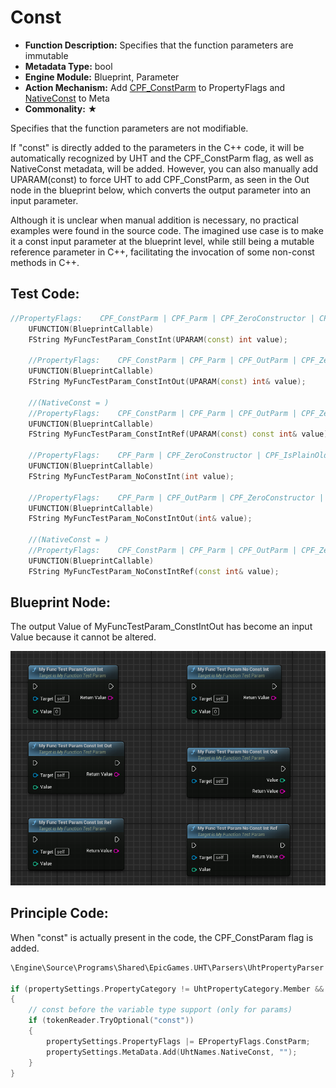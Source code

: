 # Const

- **Function Description:** Specifies that the function parameters are immutable
- **Metadata Type:** bool
- **Engine Module:** Blueprint, Parameter
- **Action Mechanism:** Add [CPF_ConstParm](../../../../Flags/EPropertyFlags/CPF_ConstParm.md) to PropertyFlags and [NativeConst](../../../../Meta/Blueprint/NativeConst.md) to Meta
- **Commonality:** ★

Specifies that the function parameters are not modifiable.

If "const" is directly added to the parameters in the C++ code, it will be automatically recognized by UHT and the CPF_ConstParm flag, as well as NativeConst metadata, will be added. However, you can also manually add UPARAM(const) to force UHT to add CPF_ConstParm, as seen in the Out node in the blueprint below, which converts the output parameter into an input parameter.

Although it is unclear when manual addition is necessary, no practical examples were found in the source code. The imagined use case is to make it a const input parameter at the blueprint level, while still being a mutable reference parameter in C++, facilitating the invocation of some non-const methods in C++.

## Test Code:

```cpp
//PropertyFlags:	CPF_ConstParm | CPF_Parm | CPF_ZeroConstructor | CPF_IsPlainOldData | CPF_NoDestructor | CPF_HasGetValueTypeHash | CPF_NativeAccessSpecifierPublic
	UFUNCTION(BlueprintCallable)
	FString MyFuncTestParam_ConstInt(UPARAM(const) int value);

	//PropertyFlags:	CPF_ConstParm | CPF_Parm | CPF_OutParm | CPF_ZeroConstructor | CPF_ReferenceParm | CPF_IsPlainOldData | CPF_NoDestructor | CPF_HasGetValueTypeHash | CPF_NativeAccessSpecifierPublic
	UFUNCTION(BlueprintCallable)
	FString MyFuncTestParam_ConstIntOut(UPARAM(const) int& value);

	//(NativeConst = )
	//PropertyFlags:	CPF_ConstParm | CPF_Parm | CPF_OutParm | CPF_ZeroConstructor | CPF_ReferenceParm | CPF_IsPlainOldData | CPF_NoDestructor | CPF_HasGetValueTypeHash | CPF_NativeAccessSpecifierPublic
	UFUNCTION(BlueprintCallable)
	FString MyFuncTestParam_ConstIntRef(UPARAM(const) const int& value);

	//PropertyFlags:	CPF_Parm | CPF_ZeroConstructor | CPF_IsPlainOldData | CPF_NoDestructor | CPF_HasGetValueTypeHash | CPF_NativeAccessSpecifierPublic
	UFUNCTION(BlueprintCallable)
	FString MyFuncTestParam_NoConstInt(int value);

	//PropertyFlags:	CPF_Parm | CPF_OutParm | CPF_ZeroConstructor | CPF_IsPlainOldData | CPF_NoDestructor | CPF_HasGetValueTypeHash | CPF_NativeAccessSpecifierPublic
	UFUNCTION(BlueprintCallable)
	FString MyFuncTestParam_NoConstIntOut(int& value);

	//(NativeConst = )
	//PropertyFlags:	CPF_ConstParm | CPF_Parm | CPF_OutParm | CPF_ZeroConstructor | CPF_ReferenceParm | CPF_IsPlainOldData | CPF_NoDestructor | CPF_HasGetValueTypeHash | CPF_NativeAccessSpecifierPublic
	UFUNCTION(BlueprintCallable)
	FString MyFuncTestParam_NoConstIntRef(const int& value);
```

## Blueprint Node:

The output Value of MyFuncTestParam_ConstIntOut has become an input Value because it cannot be altered.

![Untitled](Untitled.png)

## Principle Code:

When "const" is actually present in the code, the CPF_ConstParam flag is added.

```cpp
\Engine\Source\Programs\Shared\EpicGames.UHT\Parsers\UhtPropertyParser.cs 1030

if (propertySettings.PropertyCategory != UhtPropertyCategory.Member && !isTemplateArgument)
{
	// const before the variable type support (only for params)
	if (tokenReader.TryOptional("const"))
	{
		propertySettings.PropertyFlags |= EPropertyFlags.ConstParm;
		propertySettings.MetaData.Add(UhtNames.NativeConst, "");
	}
}
```